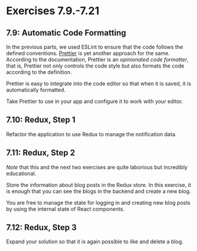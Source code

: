 # Exercises 7.9.-7.21

## 7.9: Automatic Code Formatting

In the previous parts, we used ESLint to ensure that the code follows the
defined conventions. [Prettier](https://prettier.io/) is yet another approach
for the same. According to the documentation, Prettier is an _opinionated code
formatter_, that is, Prettier not only controls the code style but also formats
the code according to the definition.

Prettier is easy to integrate into the code editor so that when it is saved, it
is automatically formatted.

Take Prettier to use in your app and configure it to work with your editor.

## 7.10: Redux, Step 1

Refactor the application to use Redux to manage the notification data.

## 7.11: Redux, Step 2

_Note_ that this and the next two exercises are quite laborious but incredibly
educational.

Store the information about blog posts in the Redux store. In this exercise, it
is enough that you can see the blogs in the backend and create a new blog.

You are free to manage the state for logging in and creating new blog posts by
using the internal state of React components.

## 7.12: Redux, Step 3

Expand your solution so that it is again possible to like and delete a blog.
